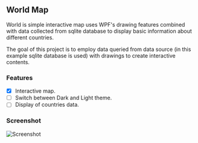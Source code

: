 ## World Map

World is simple interactive map uses WPF's drawing features combined with data collected from sqlite database to display basic information about different countries.

The goal of this project is to employ data queried from data source (in this example sqlite database is used) with drawings to create interactive contents.

### Features
- [x] Interactive map.
- [ ] Switch between Dark and Light theme.
- [ ] Display of countries data.

### Screenshot
![Screenshot](https://github.com/Redouane64/WPF.World/blob/master/screenshot.png)